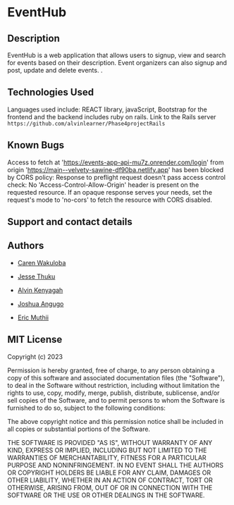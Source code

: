 # EventHub
## Description

EventHub is a web application that allows users to signup, view and search for events based on their description. Event organizers can also signup and post, update and delete events.
.

## Technologies Used
Languages used include: REACT library, javaScript, Bootstrap for the frontend and the backend includes ruby on rails.
Link to the Rails server `https://github.com/alvinlearner/Phase4projectRails`

## Known Bugs
Access to fetch at 'https://events-app-api-mu7z.onrender.com/login' from origin 'https://main--velvety-sawine-df90ba.netlify.app' has been blocked by CORS policy: Response to preflight request doesn't pass access control check: No 'Access-Control-Allow-Origin' header is present on the requested resource. If an opaque response serves your needs, set the request's mode to 'no-cors' to fetch the resource with CORS disabled.
## Support and contact details

## Authors

- [Caren Wakuloba](https://github.com/carenwaks)

- [Jesse Thuku](https://github.com/jessyvee)

- [Alvin Kenyagah](https://github.com/alvinkenyagah)

- [Joshua Angugo](https://github.com/joshhoneypot)

- [Eric Muthii](https://github.com/ErMuthii)




## MIT License

Copyright (c) 2023 

Permission is hereby granted, free of charge, to any person obtaining a copy
of this software and associated documentation files (the "Software"), to deal
in the Software without restriction, including without limitation the rights
to use, copy, modify, merge, publish, distribute, sublicense, and/or sell
copies of the Software, and to permit persons to whom the Software is
furnished to do so, subject to the following conditions:

The above copyright notice and this permission notice shall be included in all
copies or substantial portions of the Software.

THE SOFTWARE IS PROVIDED "AS IS", WITHOUT WARRANTY OF ANY KIND, EXPRESS OR
IMPLIED, INCLUDING BUT NOT LIMITED TO THE WARRANTIES OF MERCHANTABILITY,
FITNESS FOR A PARTICULAR PURPOSE AND NONINFRINGEMENT. IN NO EVENT SHALL THE
AUTHORS OR COPYRIGHT HOLDERS BE LIABLE FOR ANY CLAIM, DAMAGES OR OTHER
LIABILITY, WHETHER IN AN ACTION OF CONTRACT, TORT OR OTHERWISE, ARISING FROM,
OUT OF OR IN CONNECTION WITH THE SOFTWARE OR THE USE OR OTHER DEALINGS IN THE
SOFTWARE.
